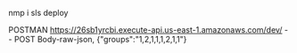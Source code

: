 nmp i
sls deploy

POSTMAN
https://26sb1yrcbi.execute-api.us-east-1.amazonaws.com/dev/   -- POST
Body-raw-json, {"groups":"1,2,1,1,1,2,1,1"}